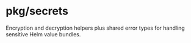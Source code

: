 # pkg/secrets

Encryption and decryption helpers plus shared error types for handling sensitive Helm value bundles.
